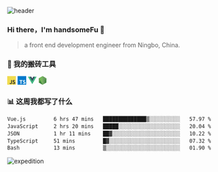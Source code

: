 ![header](https://raw.githubusercontent.com/fzq1998/fzq1998/master/header.png)

### Hi there，I'm handsomeFu 👋

> a front end development engineer from Ningbo, China.

### 🔧 我的搬砖工具
<code><img height="20" src="https://raw.githubusercontent.com/github/explore/80688e429a7d4ef2fca1e82350fe8e3517d3494d/topics/javascript/javascript.png" alt="javascript"></code>
<code><img height="20" src="https://raw.githubusercontent.com/github/explore/80688e429a7d4ef2fca1e82350fe8e3517d3494d/topics/typescript/typescript.png" alt="typescript"></code>
<code><img height="20" src="https://raw.githubusercontent.com/github/explore/80688e429a7d4ef2fca1e82350fe8e3517d3494d/topics/vue/vue.png" alt="vue"></code>
<code><img height="20" src="https://raw.githubusercontent.com/github/explore/80688e429a7d4ef2fca1e82350fe8e3517d3494d/topics/nodejs/nodejs.png" alt="nodejs"></code>



### 📊 这周我都写了什么
<!--START_SECTION:waka-->

```txt
Vue.js         6 hrs 47 mins   ██████████████▒░░░░░░░░░░   57.97 %
JavaScript     2 hrs 20 mins   █████░░░░░░░░░░░░░░░░░░░░   20.04 %
JSON           1 hr 11 mins    ██▓░░░░░░░░░░░░░░░░░░░░░░   10.22 %
TypeScript     51 mins         █▓░░░░░░░░░░░░░░░░░░░░░░░   07.32 %
Bash           13 mins         ▒░░░░░░░░░░░░░░░░░░░░░░░░   01.90 %
```

<!--END_SECTION:waka-->


![expedition](https://raw.githubusercontent.com/fzq1998/fzq1998/master/expedition.gif)

